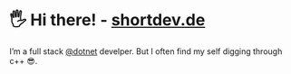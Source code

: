 # 🖐 Hi there! - [shortdev.de](https://shortdev.de)
 I’m a full stack [@dotnet](https://github.com/dotnet) develper.
 But I often find my self digging through c++ 😎.
